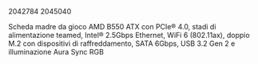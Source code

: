 2042784
2045040

Scheda madre da gioco AMD B550 ATX con PCIe® 4.0, stadi di alimentazione teamed, Intel® 2.5Gbps Ethernet, WiFi 6 (802.11ax), doppio M.2 con dispositivi di raffreddamento, SATA 6Gbps, USB 3.2 Gen 2 e illuminazione Aura Sync RGB
